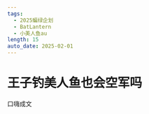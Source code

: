 ```yaml
---
tags:
  - 2025蝙绿企划
  - BatLantern
  - 小美人鱼au
length: 15
auto_date: 2025-02-01
---
```


# 王子钓美人鱼也会空军吗

口嗨成文
